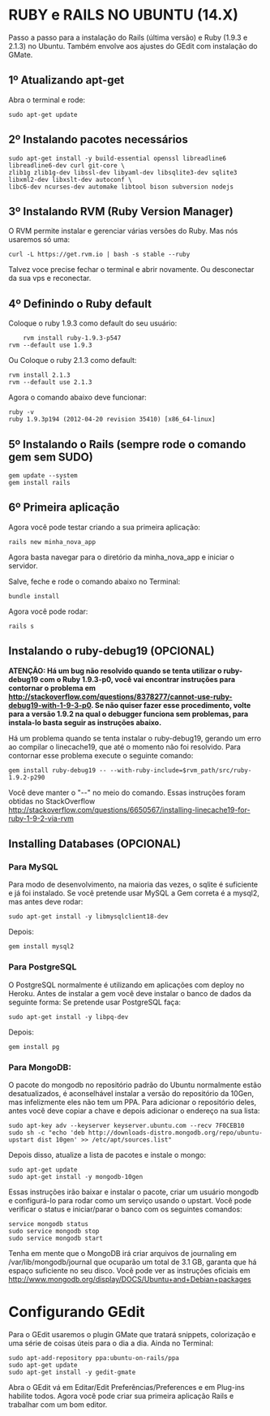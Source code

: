 # RUBY e RAILS NO UBUNTU (14.X)

Passo a passo para a instalação do Rails (última versão) e Ruby (1.9.3 e 2.1.3) no Ubuntu. Também envolve aos ajustes do GEdit com instalação do GMate.

## 1º Atualizando apt-get

Abra o terminal e rode:

    sudo apt-get update

## 2º Instalando pacotes necessários

    sudo apt-get install -y build-essential openssl libreadline6 libreadline6-dev curl git-core \
    zlib1g zlib1g-dev libssl-dev libyaml-dev libsqlite3-dev sqlite3 libxml2-dev libxslt-dev autoconf \
    libc6-dev ncurses-dev automake libtool bison subversion nodejs

## 3º Instalando RVM (Ruby Version Manager)

O RVM permite instalar e gerenciar várias versões do Ruby. Mas nós usaremos só uma:

    curl -L https://get.rvm.io | bash -s stable --ruby


Talvez voce precise fechar o terminal e abrir novamente. Ou desconectar da sua vps e reconectar.

## 4º Definindo o Ruby default

Coloque o ruby 1.9.3 como default do seu usuário:

    	rvm install ruby-1.9.3-p547
	rvm --default use 1.9.3

Ou Coloque o ruby 2.1.3 como default:

	rvm install 2.1.3
	rvm --default use 2.1.3

Agora o comando abaixo deve funcionar:

    ruby -v
    ruby 1.9.3p194 (2012-04-20 revision 35410) [x86_64-linux]

## 5º Instalando o Rails (sempre rode o comando gem sem SUDO)

    gem update --system
    gem install rails

## 6º Primeira aplicação

Agora você pode testar criando a sua primeira aplicação:

    rails new minha_nova_app

Agora basta navegar para o diretório da minha_nova_app e iniciar o servidor.

Salve, feche e rode o comando abaixo no Terminal:

    bundle install

Agora você pode rodar:

    rails s

## Instalando o ruby-debug19 (OPCIONAL)

**ATENÇÃO: Há um bug não resolvido quando se tenta utilizar o ruby-debug19 com o Ruby 1.9.3-p0, você vai encontrar instruções para contornar o problema em http://stackoverflow.com/questions/8378277/cannot-use-ruby-debug19-with-1-9-3-p0. Se não quiser fazer esse procedimento, volte para a versão 1.9.2 na qual o debugger funciona sem problemas, para instala-lo basta seguir as instruções abaixo.**

Há um problema quando se tenta instalar o ruby-debug19, gerando um erro ao compilar o linecache19, que até o momento não foi resolvido. Para contornar esse problema execute o seguinte comando:

    gem install ruby-debug19 -- --with-ruby-include=$rvm_path/src/ruby-1.9.2-p290

Você deve manter o "--" no meio do comando. Essas instruções foram obtidas no StackOverflow http://stackoverflow.com/questions/6650567/installing-linecache19-for-ruby-1-9-2-via-rvm

## Installing Databases (OPCIONAL)

### Para MySQL
Para modo de desenvolvimento, na maioria das vezes, o sqlite é suficiente e já foi instalado. Se você pretende usar MySQL a Gem correta é a mysql2, mas antes deve rodar:

    sudo apt-get install -y libmysqlclient18-dev

Depois:

    gem install mysql2

### Para PostgreSQL
O PostgreSQL normalmente é utilizando em aplicações com deploy no Heroku. Antes de instalar a gem você deve instalar o banco de dados da seguinte forma:
Se pretende usar PostgreSQL faça:

    sudo apt-get install -y libpq-dev

Depois:

    gem install pg

### Para MongoDB:
O pacote do mongodb no repositório padrão do Ubuntu normalmente estão desatualizados, é aconselhável instalar a versão do repositório da 10Gen, mas infelizmente eles não tem um PPA. Para adicionar o repositório deles, antes você deve copiar a chave e depois adicionar o endereço na sua lista:

    sudo apt-key adv --keyserver keyserver.ubuntu.com --recv 7F0CEB10
    sudo sh -c "echo 'deb http://downloads-distro.mongodb.org/repo/ubuntu-upstart dist 10gen' >> /etc/apt/sources.list"

Depois disso, atualize a lista de pacotes e instale o mongo:

    sudo apt-get update
    sudo apt-get install -y mongodb-10gen

Essas instruções irão baixar e instalar o pacote, criar um usuário mongodb e configurá-lo para rodar como um serviço usando o upstart. Você pode verificar o status e iniciar/parar o banco com os seguintes comandos:

    service mongodb status
    sudo service mongodb stop
    sudo service mongodb start

Tenha em mente que o MongoDB irá criar arquivos de journaling em /var/lib/mongodb/journal que ocuparão um total de 3.1 GB, garanta que há espaço suficiente no seu disco. Você pode ver as instruções oficiais em http://www.mongodb.org/display/DOCS/Ubuntu+and+Debian+packages

# Configurando GEdit

Para o GEdit usaremos o plugin GMate que tratará snippets, colorização e uma série de coisas úteis para o dia a dia. Ainda no Terminal:

    sudo apt-add-repository ppa:ubuntu-on-rails/ppa
    sudo apt-get update
    sudo apt-get install -y gedit-gmate

Abra o GEdit vá em Editar/Edit Preferências/Preferences e em Plug-ins habilite todos. Agora você pode criar sua primeira aplicação Rails e trabalhar com um bom editor.
